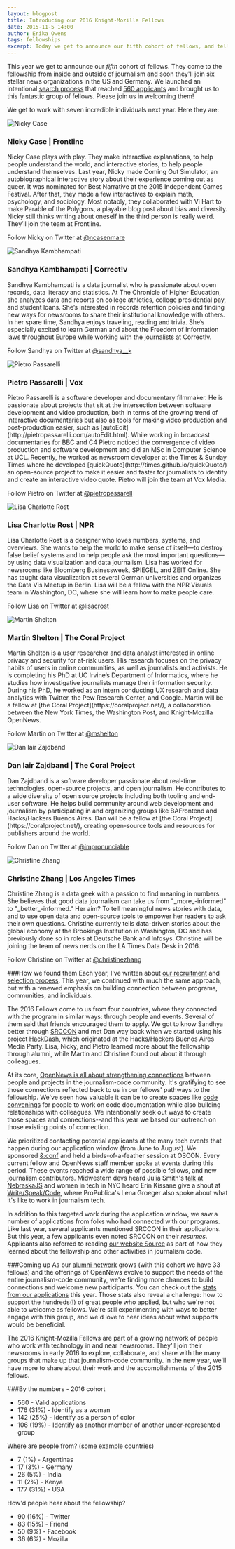 ```yaml
---
layout: blogpost
title: Introducing our 2016 Knight-Mozilla Fellows
date: 2015-11-5 14:00
author: Erika Owens
tags: fellowships
excerpt: Today we get to announce our fifth cohort of fellows, and tell a little about how we found them.
---
```

This year we get to announce our *fifth* cohort of fellows. They come to the fellowship from inside and outside of journalism and soon they'll join six stellar news organizations in the US and Germany. We launched an intentional [search process](#process) that reached [560 applicants](#numbers) and brought us to this fantastic group of fellows. Please join us in welcoming them!

We get to work with seven incredible individuals next year. Here they are:
<p><img src="/media/img/fellows/2016-fellows/nicky220a.jpg" class="meet meet14" alt="Nicky Case">
<h3 id="nicky">Nicky Case | Frontline</h3>
<p>Nicky Case plays with play. They make interactive explanations, to help people understand the world, and interactive stories, to help people understand themselves. Last year, Nicky made Coming Out Simulator, an autobiographical interactive story about their experience coming out as queer. It was nominated for Best Narrative at the 2015 Independent Games Festival. After that, they made a few interactives to explain math, psychology, and sociology. Most notably, they collaborated with Vi Hart to make Parable of the Polygons, a playable blog post about bias and diversity. Nicky still thinks writing about oneself in the third person is really weird. They’ll join the team at Frontline.
<p>Follow Nicky on Twitter at <a href="https://twitter.com/ncasenmare">@ncasenmare</a>

<p><img src="/media/img/fellows/2016-fellows/sandhya220a.jpg" class="meet meet14" alt="Sandhya Kambhampati">
<h3 id="sandhya">Sandhya Kambhampati | Correct!v</h3>
<p>Sandhya Kambhampati is a data journalist who is passionate about open records, data literacy and statistics. At The Chronicle of Higher Education, she analyzes data and reports on college athletics, college presidential pay, and student loans. She’s interested in records retention policies and finding new ways for newsrooms to share their institutional knowledge with others. In her spare time, Sandhya enjoys traveling, reading and trivia. She’s especially excited to learn German and about the Freedom of Information laws throughout Europe while working with the journalists at Correct!v. 
<p>Follow Sandhya on Twitter at <a href="https://twitter.com/sandhya__k">@sandhya__k</a>

<p><img src="/media/img/fellows/2016-fellows/pietro220a.jpg" class="meet meet14" alt="Pietro Passarelli">
<h3 id="pietro">Pietro Passarelli | Vox</h3>
<p>Pietro Passarelli is a software developer and documentary filmmaker. He is passionate about projects that sit at the intersection between software development and video production, both in terms of the growing trend of interactive documentaries but also as tools for making video production and post-production easier, such as [autoEdit](http://pietropassarelli.com/autoEdit.html). While working in broadcast documentaries for BBC and C4 Pietro noticed the convergence of video production and software development and did an MSc in Computer Science at UCL. Recently, he worked as newsroom developer at the Times & Sunday Times where he developed [quickQuote](http://times.github.io/quickQuote/) an open-source project to make it easier and faster for journalists to identify and create an interactive video quote. Pietro will join the team at Vox Media.
<p>Follow Pietro on Twitter at <a href="https://twitter.com/@pietropassarell">@pietropassarell</a>

<p><img src="/media/img/fellows/2016-fellows/lisa220a.jpg" class="meet meet14" alt="Lisa Charlotte Rost">
<h3 id="lisa">Lisa Charlotte Rost | NPR</h3>
<p>Lisa Charlotte Rost is a designer who loves numbers, systems, and overviews. She wants to help the world to make sense of itself—to destroy false belief systems and to help people ask the most important questions—by using data visualization and data journalism. Lisa has worked for newsrooms like Bloomberg Businessweek, SPIEGEL, and ZEIT Online. She has taught data visualization at several German universities and organizes the Data Vis Meetup in Berlin. Lisa will be a fellow with the NPR Visuals team in Washington, DC, where she will learn how to make people care.
<p>Follow Lisa on Twitter at <a href="https://twitter.com/@lisacrost">@lisacrost</a>

<p><img src="/media/img/fellows/2016-fellows/martin220a.jpg" class="meet meet14" alt="Martin Shelton">
<h3 id="martin">Martin Shelton | The Coral Project</h3>
<p>Martin Shelton is a user researcher and data analyst interested in online privacy and security for at-risk users. His research focuses on the privacy habits of users in online communities, as well as journalists and activists. He is completing his PhD at UC Irvine’s Department of Informatics, where he studies how investigative journalists manage their information security. During his PhD, he worked as an intern conducting UX research and data analytics with Twitter, the Pew Research Center, and Google. Martin will be a fellow at [the Coral Project](https://coralproject.net/), a collaboration between the New York Times, the Washington Post, and Knight-Mozilla OpenNews.
<p>Follow Martin on Twitter at <a href="https://twitter.com/@mshelton">@mshelton</a>

<p><img src="/media/img/fellows/2016-fellows/dan220a.jpg" class="meet meet14" alt="Dan Iair Zajdband">
<h3 id="dan">Dan Iair Zajdband | The Coral Project</h3>
<p>Dan Zajdband is a software developer passionate about real-time technologies, open-source projects, and open journalism. He contributes to a wide diversity of open source projects including both tooling and end-user software. He helps build community around web development and journalism by participating in and organizing groups like BAFrontend and Hacks/Hackers Buenos Aires. Dan will be a fellow at [the Coral Project](https://coralproject.net/), creating open-source tools and resources for publishers around the world.
<p>Follow Dan on Twitter at <a href="https://twitter.com/@impronunciable">@impronunciable</a>

<p><img src="/media/img/fellows/2016-fellows/christine220a.jpg" class="meet meet14" alt="Christine Zhang">
<h3 id="christine">Christine Zhang | Los Angeles Times</h3>
<p>Christine Zhang is a data geek with a passion to find meaning in numbers. She believes that good data journalism can take us from "_more_-informed" to "_better_-informed." Her aim? To tell meaningful news stories with data, and to use open data and open-source tools to empower her readers to ask their own questions. Christine currently tells data-driven stories about the global economy at the Brookings Institution in Washington, DC and has previously done so in roles at Deutsche Bank and Infosys. Christine will be joining the team of news nerds on the LA Times Data Desk in 2016. 
<p>Follow Christine on Twitter at <a href="https://twitter.com/@christinezhang">@christinezhang</a>

<a name="process"></a>
###How we found them
Each year, I've written about [our recruitment](http://erikaowens.com/blog/recruiting-and-selecting-amazing-group-fellows) and [selection process](http://erikaowens.com/blog/amazing-overwhelming-knight-mozilla-fellowship-applicants). This year, we continued with much the same approach, but with a renewed emphasis on building connection between programs, communities, and individuals. 

The 2016 Fellows come to us from four countries, where they connected with the program in similar ways: through people and events. Several of them said that friends encouraged them to apply. We got to know Sandhya better through [SRCCON](/what/conferences/srccon) and met Dan way back when we started using his project [HackDash](https://hackdash.org/), which originated at the Hacks/Hackers Buenos Aires Media Party. Lisa, Nicky, and Pietro learned more about the fellowship through alumni, while Martin and Christine found out about it through colleagues. 

At its core, [OpenNews is all about strengthening connections](/blog/five-years-of-fellows/) between people and projects in the journalism-code community. It's gratifying to see those connections reflected back to us in our fellows' pathways to the fellowship. We've seen how valuable it can be to create spaces like [code convenings](/what/community/convenings) for people to work on code documentation while also building relationships with colleagues. We intentionally seek out ways to create those spaces and connections--and this year we based our outreach on those existing points of connection.

We prioritized contacting potential applicants at the many tech events that happen during our application window (from June to August). We sponsored [&:conf](https://www.andconf.io/) and held a birds-of-a-feather session at OSCON. Every current fellow and OpenNews staff member spoke at events during this period. These events reached a wide range of possible fellows, and new journalism contributors. Midwestern devs heard Julia Smith's [talk at NebraskaJS](https://nejsconf.com/2015/julia67/) and women in tech in NYC heard Erin Kissane give a shout at [Write/Speak/Code](http://www.meetup.com/Write-Speak-Code-NYC/), where ProPublica's Lena Groeger also spoke about what it's like to work in journalism tech. 

In addition to this targeted work during the application window, we saw a number of applications from folks who had connected with our programs. Like last year, several applicants mentioned SRCCON in their applications. But this year, a few applicants even noted SRCCON on their _resumes_. Applicants also referred to reading [our website Source](/what/community/source) as part of how they learned about the fellowship and other activities in journalism code. 

###Coming up
As our [alumni network](/what/fellowships/community) grows (with this cohort we have 33 fellows) and the offerings of OpenNews evolve to support the needs of the entire journalism-code community, we're finding more chances to build connections and welcome new participants. You can check out the [stats from our applications](#numbers) this year. Those stats also reveal a challenge: how to support the hundreds(!) of great people who applied, but who we're not able to welcome as fellows. We're still experimenting with ways to better engage with this group, and we'd love to hear ideas about what supports would be beneficial.

The 2016 Knight-Mozilla Fellows are part of a growing network of people who work with technology in and near newsrooms. They'll join their newsrooms in early 2016 to explore, collaborate, and share with the many groups that make up that journalism-code community. In the new year, we'll have more to share about their work and the accomplishments of the 2015 fellows.

<a name="numbers"></a>
###By the numbers - 2016 cohort
* 560 - Valid applications
* 176 (31%) - Identify as a woman
* 142 (25%) - Identify as a person of color
* 106 (19%) - Identify as another member of another under-represented group

Where are people from? (some example countries)

* 7   (1%)  - Argentinas
* 17  (3%)  - Germany
* 26  (5%)  - India
* 11  (2%)  - Kenya
* 177 (31%) - USA

How'd people hear about the fellowship?

* 90 (16%) - Twitter
* 83 (15%) - Friend
* 50 (9%)  - Facebook
* 36 (6%)  - Mozilla

